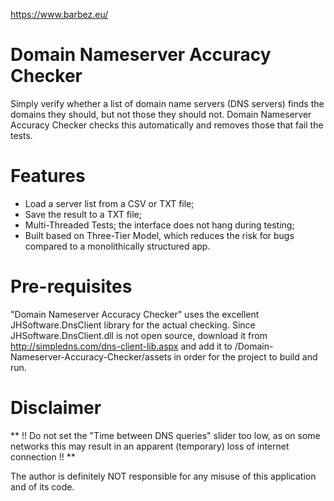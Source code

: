 https://www.barbez.eu/

# Domain Nameserver Accuracy Checker
Simply verify whether a list of domain name servers (DNS servers) finds the domains they should, but not those they should not. Domain Nameserver Accuracy Checker checks this automatically and removes those that fail the tests.

# Features
- Load a server list from a CSV or TXT file;
- Save the result to a TXT file;
- Multi-Threaded Tests; the interface does not hang during testing;
- Built based on Three-Tier Model, which reduces the risk for bugs compared to a monolithically structured app.

# Pre-requisites
"Domain Nameserver Accuracy Checker" uses the excellent JHSoftware.DnsClient library for the actual checking. Since JHSoftware.DnsClient.dll is not open source, download it from http://simpledns.com/dns-client-lib.aspx and add it to /Domain-Nameserver-Accuracy-Checker/assets in order for the project to build and run.

# Disclaimer
** !! Do not set the "Time between DNS queries" slider too low, as on some networks this may result in an apparent (temporary) loss of internet connection !! **

The author is definitely NOT responsible for any misuse of this application and of its code.